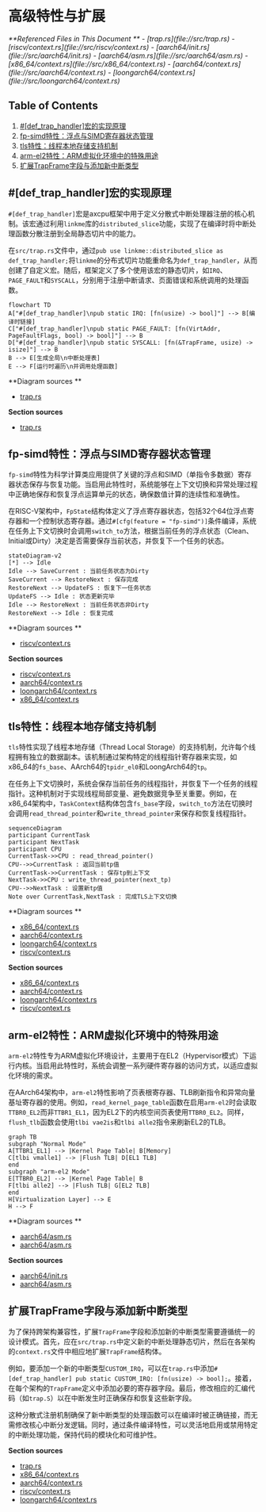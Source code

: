 # 高级特性与扩展

<cite>
**Referenced Files in This Document **  
- [trap.rs](file://src/trap.rs)
- [riscv/context.rs](file://src/riscv/context.rs)
- [aarch64/init.rs](file://src/aarch64/init.rs)
- [aarch64/asm.rs](file://src/aarch64/asm.rs)
- [x86_64/context.rs](file://src/x86_64/context.rs)
- [aarch64/context.rs](file://src/aarch64/context.rs)
- [loongarch64/context.rs](file://src/loongarch64/context.rs)
</cite>

## Table of Contents
1. [#[def_trap_handler]宏的实现原理](#def_trap_handler宏的实现原理)  
2. [fp-simd特性：浮点与SIMD寄存器状态管理](#fp-simd特性浮点与simd寄存器状态管理)  
3. [tls特性：线程本地存储支持机制](#tls特性线程本地存储支持机制)  
4. [arm-el2特性：ARM虚拟化环境中的特殊用途](#arm-el2特性arm虚拟化环境中的特殊用途)  
5. [扩展TrapFrame字段与添加新中断类型](#扩展trapframe字段与添加新中断类型)

## #[def_trap_handler]宏的实现原理

`#[def_trap_handler]`宏是axcpu框架中用于定义分散式中断处理器注册的核心机制。该宏通过利用`linkme`库的`distributed_slice`功能，实现了在编译时将中断处理函数分散注册到全局静态切片中的能力。

在`src/trap.rs`文件中，通过`pub use linkme::distributed_slice as def_trap_handler;`将`linkme`的分布式切片功能重命名为`def_trap_handler`，从而创建了自定义宏。随后，框架定义了多个使用该宏的静态切片，如`IRQ`、`PAGE_FAULT`和`SYSCALL`，分别用于注册中断请求、页面错误和系统调用的处理函数。

```mermaid
flowchart TD
A["#[def_trap_handler]\npub static IRQ: [fn(usize) -> bool]"] --> B[编译时链接]
C["#[def_trap_handler]\npub static PAGE_FAULT: [fn(VirtAddr, PageFaultFlags, bool) -> bool]"] --> B
D["#[def_trap_handler]\npub static SYSCALL: [fn(&TrapFrame, usize) -> isize]"] --> B
B --> E[生成全局\n中断处理表]
E --> F[运行时遍历\n并调用处理函数]
```

**Diagram sources **  
- [trap.rs](file://src/trap.rs#L0-L43)

**Section sources**  
- [trap.rs](file://src/trap.rs#L0-L43)

## fp-simd特性：浮点与SIMD寄存器状态管理

`fp-simd`特性为科学计算类应用提供了关键的浮点和SIMD（单指令多数据）寄存器状态保存与恢复功能。当启用此特性时，系统能够在上下文切换和异常处理过程中正确地保存和恢复浮点运算单元的状态，确保数值计算的连续性和准确性。

在RISC-V架构中，`FpState`结构体定义了浮点寄存器状态，包括32个64位浮点寄存器和一个控制状态寄存器。通过`#[cfg(feature = "fp-simd")]`条件编译，系统在任务上下文切换时会调用`switch_to`方法，根据当前任务的浮点状态（Clean、Initial或Dirty）决定是否需要保存当前状态，并恢复下一个任务的状态。

```mermaid
stateDiagram-v2
[*] --> Idle
Idle --> SaveCurrent : 当前任务状态为Dirty
SaveCurrent --> RestoreNext : 保存完成
RestoreNext --> UpdateFS : 恢复下一任务状态
UpdateFS --> Idle : 状态更新完毕
Idle --> RestoreNext : 当前任务状态非Dirty
RestoreNext --> Idle : 恢复完成
```

**Diagram sources **  
- [riscv/context.rs](file://src/riscv/context.rs#L56-L98)

**Section sources**  
- [riscv/context.rs](file://src/riscv/context.rs#L56-L98)
- [aarch64/context.rs](file://src/aarch64/context.rs#L78-L141)
- [loongarch64/context.rs](file://src/loongarch64/context.rs#L106-L189)
- [x86_64/context.rs](file://src/x86_64/context.rs#L151-L254)

## tls特性：线程本地存储支持机制

`tls`特性实现了线程本地存储（Thread Local Storage）的支持机制，允许每个线程拥有独立的数据副本。该机制通过架构特定的线程指针寄存器来实现，如x86_64的`fs_base`、AArch64的`tpidr_el0`和LoongArch64的`tp`。

在任务上下文切换时，系统会保存当前任务的线程指针，并恢复下一个任务的线程指针。这种机制对于实现线程局部变量、避免数据竞争至关重要。例如，在x86_64架构中，`TaskContext`结构体包含`fs_base`字段，`switch_to`方法在切换时会调用`read_thread_pointer`和`write_thread_pointer`来保存和恢复线程指针。

```mermaid
sequenceDiagram
participant CurrentTask
participant NextTask
participant CPU
CurrentTask->>CPU : read_thread_pointer()
CPU-->>CurrentTask : 返回当前tp值
CurrentTask->>CurrentTask : 保存tp到上下文
NextTask->>CPU : write_thread_pointer(next_tp)
CPU-->>NextTask : 设置新tp值
Note over CurrentTask,NextTask : 完成TLS上下文切换
```

**Diagram sources **  
- [x86_64/context.rs](file://src/x86_64/context.rs#L215-L254)
- [aarch64/context.rs](file://src/aarch64/context.rs#L140-L175)
- [loongarch64/context.rs](file://src/loongarch64/context.rs#L153-L189)
- [riscv/context.rs](file://src/riscv/context.rs#L187-L229)

**Section sources**  
- [x86_64/context.rs](file://src/x86_64/context.rs#L151-L254)
- [aarch64/context.rs](file://src/aarch64/context.rs#L96-L175)
- [loongarch64/context.rs](file://src/loongarch64/context.rs#L106-L189)
- [riscv/context.rs](file://src/riscv/context.rs#L136-L229)

## arm-el2特性：ARM虚拟化环境中的特殊用途

`arm-el2`特性专为ARM虚拟化环境设计，主要用于在EL2（Hypervisor模式）下运行内核。当启用此特性时，系统会调整一系列硬件寄存器的访问方式，以适应虚拟化环境的需求。

在AArch64架构中，`arm-el2`特性影响了页表根寄存器、TLB刷新指令和异常向量基址寄存器的使用。例如，`read_kernel_page_table`函数在启用`arm-el2`时会读取`TTBR0_EL2`而非`TTBR1_EL1`，因为EL2下的内核空间页表使用`TTBR0_EL2`。同样，`flush_tlb`函数会使用`tlbi vae2is`和`tlbi alle2`指令来刷新EL2的TLB。

```mermaid
graph TB
subgraph "Normal Mode"
A[TTBR1_EL1] --> |Kernel Page Table| B[Memory]
C[tlbi vmalle1] --> |Flush TLB| D[EL1 TLB]
end
subgraph "arm-el2 Mode"
E[TTBR0_EL2] --> |Kernel Page Table| B
F[tlbi alle2] --> |Flush TLB| G[EL2 TLB]
end
H[Virtualization Layer] --> E
H --> F
```

**Diagram sources **  
- [aarch64/asm.rs](file://src/aarch64/asm.rs#L123-L166)
- [aarch64/asm.rs](file://src/aarch64/asm.rs#L161-L202)

**Section sources**  
- [aarch64/init.rs](file://src/aarch64/init.rs#L0-L109)
- [aarch64/asm.rs](file://src/aarch64/asm.rs#L0-L203)

## 扩展TrapFrame字段与添加新中断类型

为了保持跨架构兼容性，扩展`TrapFrame`字段和添加新的中断类型需要遵循统一的设计模式。首先，应在`src/trap.rs`中定义新的中断处理静态切片，然后在各架构的`context.rs`文件中相应地扩展`TrapFrame`结构体。

例如，要添加一个新的中断类型`CUSTOM_IRQ`，可以在`trap.rs`中添加`#[def_trap_handler] pub static CUSTOM_IRQ: [fn(usize) -> bool];`。接着，在每个架构的`TrapFrame`定义中添加必要的寄存器字段。最后，修改相应的汇编代码（如`trap.S`）以在中断发生时正确保存和恢复这些新字段。

这种分散式注册机制确保了新中断类型的处理函数可以在编译时被正确链接，而无需修改核心中断分发逻辑。同时，通过条件编译特性，可以灵活地启用或禁用特定的中断处理功能，保持代码的模块化和可维护性。

**Section sources**  
- [trap.rs](file://src/trap.rs#L0-L43)
- [x86_64/context.rs](file://src/x86_64/context.rs#L0-L62)
- [aarch64/context.rs](file://src/aarch64/context.rs#L0-L49)
- [riscv/context.rs](file://src/riscv/context.rs#L97-L140)
- [loongarch64/context.rs](file://src/loongarch64/context.rs#L0-L46)